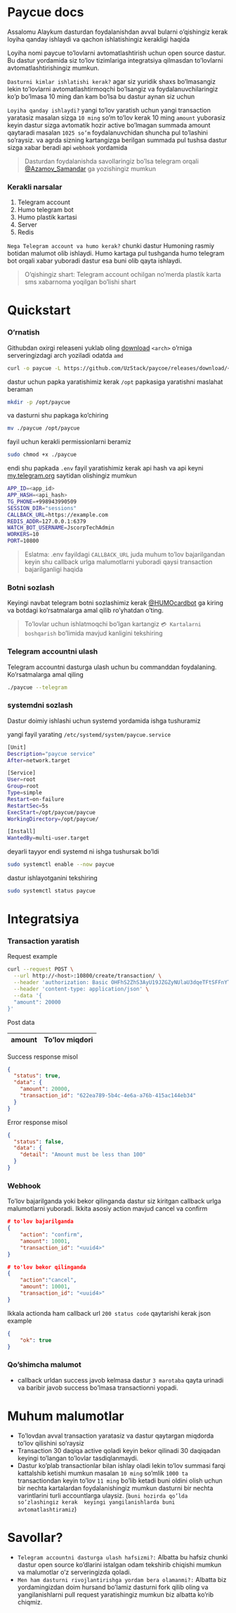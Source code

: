 # Paycue docs

Assalomu Alaykum dasturdan foydalanishdan avval bularni o’qishingiz kerak loyiha qanday ishlaydi va qachon ishlatishingiz kerakligi haqida

Loyiha nomi paycue to’lovlarni avtomatlashtirish uchun open source dastur. Bu dastur yordamida siz to’lov tizimlariga integratsiya qilmasdan to’lovlarni avtomatlashtirishingiz mumkun.

`Dasturni kimlar ishlatishi kerak?` agar siz yuridik shaxs bo’lmasangiz lekin to’lovlarni avtomatlashtirmoqchi bo’lsangiz va foydalanuvchilaringiz ko’p bo’lmasa 10 ming dan kam bo’lsa bu dastur aynan siz uchun 

`Loyiha qanday ishlaydi?` yangi to’lov yaratish uchun yangi transaction yaratasiz masalan sizga `10 ming` so’m to’lov kerak 10 ming `amount` yuborasiz keyin dastur sizga avtomatik hozir active bo’lmagan summada amount qaytaradi masalan `1025 so’m` foydalanuvchidan shuncha pul to’lashini so’raysiz. va agrda sizning kartangizga berilgan summada pul tushsa dastur sizga xabar beradi api `webhook` yordamida

> Dasturdan foydalanishda savollaringiz bo’lsa telegram orqali [@Azamov_Samandar](https://t.me/Azamov_Samandar) ga yozishingiz mumkun
> 

### Kerakli narsalar

1. Telegram account
2. Humo telegram bot
3. Humo plastik kartasi
4. Server
5. Redis

`Nega Telegram account va humo kerak?` chunki dastur Humoning rasmiy botidan malumot olib ishlaydi. Humo kartaga pul tushganda humo telegram bot orqali xabar yuboradi dastur esa buni olib qayta ishlaydi.

> O’qishingiz shart: Telegram account ochilgan no’merda plastik karta sms xabarnoma yoqilgan bo’lishi shart
> 

# Quickstart

### O’rnatish

Githubdan oxirgi releaseni yuklab oling [download](https://github.com/UzStack/paycoe) `<arch>` o’rniga serveringizdagi arch yoziladi odatda `amd`

```bash
curl -o paycue -L https://github.com/UzStack/paycoe/releases/download/<version>/paycue-linux-<arch>
```

dastur uchun papka yaratishimiz kerak `/opt` papkasiga yaratishni maslahat beraman

```bash
mkdir -p /opt/paycue
```

va dasturni shu papkaga ko’chiring

```bash
mv ./paycue /opt/paycue
```

fayil uchun kerakli permissionlarni beramiz

```bash
sudo chmod +x ./paycue
```

endi shu papkada `.env` fayil yaratishimiz kerak api hash va api keyni [my.telegram.org](http://my.telegram.org) saytidan olishingiz mumkun 

```bash
APP_ID=<app_id>
APP_HASH=<api_hash>
TG_PHONE=+998943990509
SESSION_DIR="sessions"
CALLBACK_URL=https://example.com
REDIS_ADDR=127.0.0.1:6379
WATCH_BOT_USERNAME=JscorpTechAdmin
WORKERS=10
PORT=10800
```

> Eslatma: .env fayildagi `CALLBACK_URL` juda muhum to’lov bajarilgandan keyin shu callback urlga malumotlarni yuboradi qaysi transaction bajarilganligi haqida
> 

### Botni sozlash

Keyingi navbat telegram botni sozlashimiz kerak [@HUMOcardbot](https://t.me/HUMOcardbot) ga kiring va botdagi ko’rsatmalarga amal qilib ro’yhatdan o’ting.

> To’lovlar uchun ishlatmoqchi bo’lgan kartangiz `💳 Kartalarni boshqarish` bo’limida mavjud kanligini tekshiring
> 

### Telegram accountni ulash

Telegram accountni dasturga ulash uchun bu commanddan foydalaning. Ko’rsatmalarga amal qiling

```bash
./paycue --telegram
```

### systemdni sozlash

Dastur doimiy ishlashi uchun systemd yordamida ishga tushuramiz 

yangi fayil yarating `/etc/systemd/system/paycue.service` 

```bash
[Unit]
Description="paycue service"
After=network.target

[Service]
User=root
Group=root
Type=simple
Restart=on-failure
RestartSec=5s
ExecStart=/opt/paycue/paycue
WorkingDirectory=/opt/paycue/

[Install]
WantedBy=multi-user.target
```

deyarli tayyor endi systemd ni  ishga tushursak bo’ldi

```bash
sudo systemctl enable --now paycue
```

dastur ishlayotganini tekshiring

```bash
sudo systemctl status paycue
```

# Integratsiya

### Transaction yaratish

Request example

```bash
curl --request POST \
  --url http://<host>:10800/create/transaction/ \
  --header 'authorization: Basic OHFhS2ZhS3AyU19JZGZyNUlaU3dqeTFtSFFnYTpWMFl5VFZUMXkyQkRJUWVnVFdLYTI3bUtFU29h' \
  --header 'content-type: application/json' \
  --data '{
  "amount": 20000
}'
```

Post data

| amount | To’lov miqdori |
| --- | --- |

Success response misol

```json
{
  "status": true,
  "data": {
    "amount": 20000,
    "transaction_id": "622ea789-5b4c-4e6a-a76b-415ac144eb34"
  }
}
```

Error response misol

```json
{
  "status": false,
  "data": {
    "detail": "Amount must be less than 100"
  }
}
```

### Webhook

To’lov bajarilganda yoki bekor qilinganda dastur siz kiritgan callback urlga malumotlarni yuboradi. Ikkita asosiy  action mavjud cancel va confirm

```json
# to'lov bajarilganda
{
	"action": "confirm",
	"amount": 10001,
	"transaction_id": "<uuid4>"
}
```

```json
# to'lov bekor qilinganda
{
	"action":"cancel",
	"amount": 10001,
	"transaction_id": "<uuid4>"
}
```

Ikkala actionda ham callback url `200 status code` qaytarishi kerak json example

```json
{
	"ok": true
}
```

### Qo’shimcha malumot

- callback urldan success javob kelmasa dastur `3 marotaba` qayta urinadi va baribir javob success bo’lmasa transactionni yopadi.

# Muhum malumotlar

- To’lovdan avval transaction yaratasiz va dastur qaytargan miqdorda to’lov qilishini so’raysiz
- Transaction 30 daqiqa active qoladi keyin bekor qilinadi 30 daqiqadan keyingi to’langan to’lovlar tasdiqlanmaydi.
- Dastur ko’plab transactionlar bilan ishlay oladi lekin to’lov summasi farqi kattalshib ketishi mumkun masalan `10 ming` so’mlik `1000 ta` transactiondan keyin to’lov `11 ming` bo’lib ketadi buni oldini olish uchun bir nechta kartalardan foydalanishingiz mumkun dasturni bir nechta varintlarini turli accountlarga ulaysiz. (`buni hozirda qo’lda so’zlashingiz kerak  keyingi yangilanishlarda buni avtomatlashtiramiz`)

# Savollar?

- `Telegram accountni dasturga ulash hafsizmi?:` Albatta bu hafsiz chunki dastur open source ko’dlarini istalgan odam tekshirib chiqishi mumkun va malumotlar o’z serveringizda qoladi.
- `Men ham dasturni rivojlantirishga yordam bera olamanmi?:` Albatta biz yordamingizdan doim hursand bo’lamiz dasturni fork qilib oling va yangilanishlarni pull request yaratishingiz mumkun biz albatta ko’rib chiqmiz.

